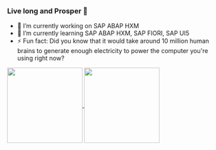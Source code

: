 ### Live long and Prosper 🖖

<!--
**vcavalca/vcavalca** is a ✨ _special_ ✨ repository because its `README.md` (this file) appears on your GitHub profile.

Here are some ideas to get you started:
-->
- 🔭 I’m currently working on SAP ABAP HXM
- 🌱 I’m currently learning SAP ABAP HXM, SAP FIORI, SAP UI5
- ⚡ Fun fact: Did you know that it would take around 10 million human brains to generate enough electricity to power the computer you're using right now? 


<!--
- 👯 I’m looking to collaborate on ...
- 🤔 I’m looking for help with ...
- 💬 Ask me about ...
- 📫 How to reach me: ...
- 😄 Pronouns: ...
-->

<a href="https://github.com/anuraghazra/github-readme-stats">
  <img height=175 align="center" src="https://github-readme-stats.vercel.app/api?username=vcavalca&theme=dracula&show_icons=true&include_all_commits=true&count_private=true&rank_icon=github" />
</a>
<a href="https://github.com/anuraghazra/convoychat">
  <img height=175 align="center" src="https://github-readme-stats.vercel.app/api/top-langs?username=vcavalca&layout=compact&langs_count=8&card_width=320&theme=dracula&count_private=true" />
</a>
